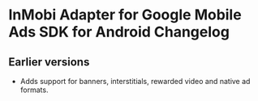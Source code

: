 # InMobi Adapter for Google Mobile Ads SDK for Android Changelog

## Earlier versions

- Adds support for banners, interstitials, rewarded video and native ad formats.
